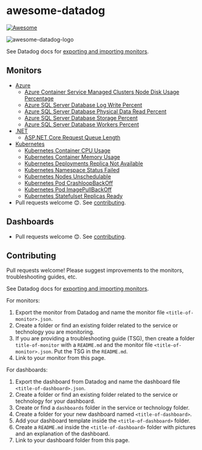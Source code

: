 # awesome-datadog

[![Awesome](https://awesome.re/badge-flat2.svg)](https://awesome.re)

![awesome-datadog-logo](https://user-images.githubusercontent.com/17363579/199892152-799ce2c9-cb98-40f1-aa0b-753120ad76f1.png)

See Datadog docs for [exporting and importing monitors](https://docs.datadoghq.com/monitors/create/#exporting-and-importing-monitors).

## Monitors

- [Azure](./azure/monitors/)
  - [Azure Container Service Managed Clusters Node Disk Usage Percentage](./azure/monitors/containerservice-managedclusters-nodediskusagepercentage.json)
  - [Azure SQL Server Database Log Write Percent](./azure/monitors/sqlserverdatabases-logwritepercent.json)
  - [Azure SQL Server Database Physical Data Read Percent](./azure/monitors/sqlserverdatabases-physicaldatareadpercent.json)
  - [Azure SQL Server Database Storage Percent](./azure/monitors/sqlserverdatabases-storagepercent.json)
  - [Azure SQL Server Database Workers Percent](./azure/monitors/sqlserverdatabases-workerspercent.json)
- [.NET](./dotnet/monitors/)
  - [ASP.NET Core Request Queue Length](./dotnet/monitors/aspnetcore-requests-queuelength.json)
- [Kubernetes](./kubernetes/monitors/)
  - [Kubernetes Container CPU Usage](./kubernetes/monitors/container-cpu-usage.json)
  - [Kubernetes Container Memory Usage](./kubernetes/monitors/container-memory-usage.json)
  - [Kubernetes Deployments Replica Not Available](./kubernetes/monitors/deployment-replicas-available.json)
  - [Kubernetes Namespace Status Failed](./kubernetes/monitors/namespace-pods.json)
  - [Kubernetes Nodes Unschedulable](./kubernetes/monitors/nodes-unschedulable/)
  - [Kubernetes Pod CrashloopBackOff](./kubernetes/monitors/pod-crashloopbackoff/)
  - [Kubernetes Pod ImagePullBackOff](./kubernetes/monitors/pod-imagepullbackoff/)
  - [Kubernetes Statefulset Replicas Ready](./kubernetes/monitors/statefulset-replicas-ready.json)
- Pull requests welcome 😊. See [contributing](#contributing).

## Dashboards

- Pull requests welcome 😊. See [contributing](#contributing).

## Contributing

Pull requests welcome! Please suggest improvements to the monitors, troubleshooting guides, etc.

See Datadog docs for [exporting and importing monitors](https://docs.datadoghq.com/monitors/create/#exporting-and-importing-monitors).

For monitors:

1. Export the monitor from Datadog and name the monitor file `<title-of-monitor>.json`.
2. Create a folder or find an existing folder related to the service or technology you are monitoring.
3. If you are providing a troubleshooting guide (TSG), then create a folder `title-of-monitor` with a `README.md` and the monitor file `<title-of-monitor>.json`. Put the TSG in the `README.md`.
4. Link to your monitor from this page.

For dashboards:

1. Export the dashboard from Datadog and name the dashboard file `<title-of-dashboard>.json`.
2. Create a folder or find an existing folder related to the service or technology for your dashboard.
3. Create or find a `dashboards` folder in the service or technology folder.
4. Create a folder for your new dashboard named `<title-of-dashboard>`.
5. Add your dashboard template inside the `<title-of-dashboard>` folder.
6. Create a `README.md` inside the `<title-of-dashboard>` folder with pictures and an explanation of the dashboard.
7. Link to your dashboard folder from this page.

